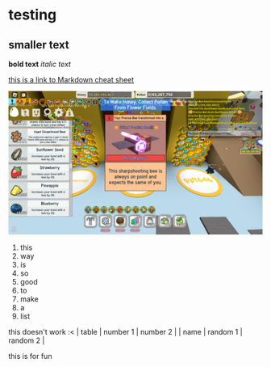 # testing
## smaller text

**bold text**
*italic text*

[this is a link to Markdown cheat sheet](https://www.markdownguide.org/cheat-sheet/)

![a image](RobloxScreenShot20230102_192512964.png)

1. this
2. way
3. is
4. so
5. good
6. to
7. make
8. a
9. list

this doesn't work :<
| table | number 1 | number 2 |
| name | random 1 | random 2 |
    
this is for fun
